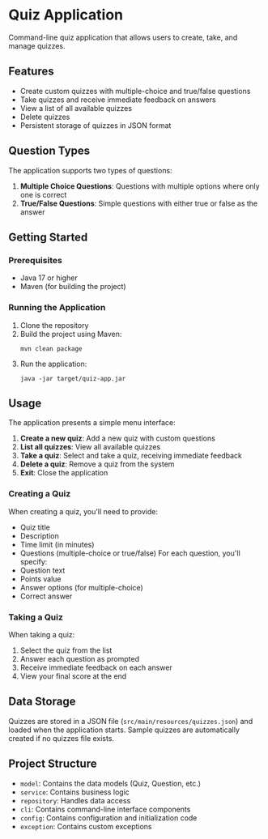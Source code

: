 # Quiz Application
Command-line quiz application that allows users to create, take, and manage quizzes.
## Features
- Create custom quizzes with multiple-choice and true/false questions
- Take quizzes and receive immediate feedback on answers
- View a list of all available quizzes
- Delete quizzes
- Persistent storage of quizzes in JSON format
## Question Types
The application supports two types of questions:
1. **Multiple Choice Questions**: Questions with multiple options where only one is correct
2. **True/False Questions**: Simple questions with either true or false as the answer
## Getting Started
### Prerequisites
- Java 17 or higher
- Maven (for building the project)
### Running the Application
1. Clone the repository
2. Build the project using Maven:
   ```
   mvn clean package
   ```
3. Run the application:
   ```
   java -jar target/quiz-app.jar
   ```
## Usage
The application presents a simple menu interface:
1. **Create a new quiz**: Add a new quiz with custom questions
2. **List all quizzes**: View all available quizzes
3. **Take a quiz**: Select and take a quiz, receiving immediate feedback
4. **Delete a quiz**: Remove a quiz from the system
5. **Exit**: Close the application
### Creating a Quiz
When creating a quiz, you'll need to provide:
- Quiz title
- Description
- Time limit (in minutes)
- Questions (multiple-choice or true/false)
For each question, you'll specify:
- Question text
- Points value
- Answer options (for multiple-choice)
- Correct answer
### Taking a Quiz
When taking a quiz:
1. Select the quiz from the list
2. Answer each question as prompted
3. Receive immediate feedback on each answer
4. View your final score at the end
## Data Storage
Quizzes are stored in a JSON file (`src/main/resources/quizzes.json`) and loaded when the application starts. Sample quizzes are automatically created if no quizzes file exists.
## Project Structure
- `model`: Contains the data models (Quiz, Question, etc.)
- `service`: Contains business logic
- `repository`: Handles data access
- `cli`: Contains command-line interface components
- `config`: Contains configuration and initialization code
- `exception`: Contains custom exceptions